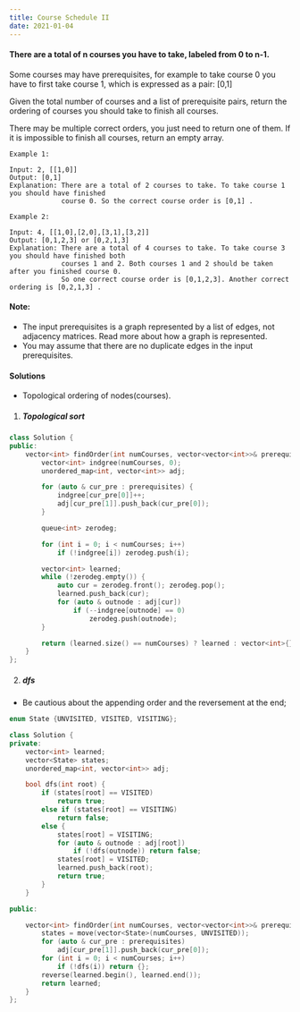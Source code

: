 ```yaml
---
title: Course Schedule II
date: 2021-01-04
---
```

#### There are a total of n courses you have to take, labeled from 0 to n-1.

Some courses may have prerequisites, for example to take course 0 you have to first take course 1, which is expressed as a pair: [0,1]

Given the total number of courses and a list of prerequisite pairs, return the ordering of courses you should take to finish all courses.

There may be multiple correct orders, you just need to return one of them. If it is impossible to finish all courses, return an empty array.

```
Example 1:

Input: 2, [[1,0]] 
Output: [0,1]
Explanation: There are a total of 2 courses to take. To take course 1 you should have finished   
             course 0. So the correct course order is [0,1] .

Example 2:

Input: 4, [[1,0],[2,0],[3,1],[3,2]]
Output: [0,1,2,3] or [0,2,1,3]
Explanation: There are a total of 4 courses to take. To take course 3 you should have finished both     
             courses 1 and 2. Both courses 1 and 2 should be taken after you finished course 0. 
             So one correct course order is [0,1,2,3]. Another correct ordering is [0,2,1,3] .
```

#### Note:

-    The input prerequisites is a graph represented by a list of edges, not adjacency matrices. Read more about how a graph is represented.
-    You may assume that there are no duplicate edges in the input prerequisites.

#### Solutions

- Topological ordering of nodes(courses).

1. ##### Topological sort

```cpp
class Solution {
public:
    vector<int> findOrder(int numCourses, vector<vector<int>>& prerequisites) {
        vector<int> indgree(numCourses, 0);
        unordered_map<int, vector<int>> adj;

        for (auto & cur_pre : prerequisites) {
            indgree[cur_pre[0]]++;
            adj[cur_pre[1]].push_back(cur_pre[0]);
        }

        queue<int> zerodeg;

        for (int i = 0; i < numCourses; i++)
            if (!indgree[i]) zerodeg.push(i);

        vector<int> learned;
        while (!zerodeg.empty()) {
            auto cur = zerodeg.front(); zerodeg.pop();
            learned.push_back(cur);
            for (auto & outnode : adj[cur])
                if (--indgree[outnode] == 0)
                    zerodeg.push(outnode);
        }

        return (learned.size() == numCourses) ? learned : vector<int>{};
    }
};
```

2. ##### dfs

- Be cautious about the appending order and the reversement at the end;

```cpp
enum State {UNVISITED, VISITED, VISITING};

class Solution {
private:
    vector<int> learned;
    vector<State> states;
    unordered_map<int, vector<int>> adj;

    bool dfs(int root) {
        if (states[root] == VISITED)
            return true;
        else if (states[root] == VISITING)
            return false;
        else {
            states[root] = VISITING;
            for (auto & outnode : adj[root])
                if (!dfs(outnode)) return false;
            states[root] = VISITED;
            learned.push_back(root);
            return true;
        }
    }

public:

    vector<int> findOrder(int numCourses, vector<vector<int>>& prerequisites) {
        states = move(vector<State>(numCourses, UNVISITED));
        for (auto & cur_pre : prerequisites)
            adj[cur_pre[1]].push_back(cur_pre[0]);
        for (int i = 0; i < numCourses; i++)
            if (!dfs(i)) return {};
        reverse(learned.begin(), learned.end());
        return learned;
    }
};
```